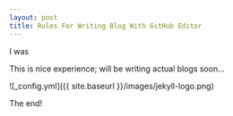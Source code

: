 ```yaml
---
layout: post
title: Rules For Writing Blog With GitHub Editor
---
```


I was 

This is nice experience; will be writing actual blogs soon...

![_config.yml]({{ site.baseurl }}/images/jekyll-logo.png)

The end!
